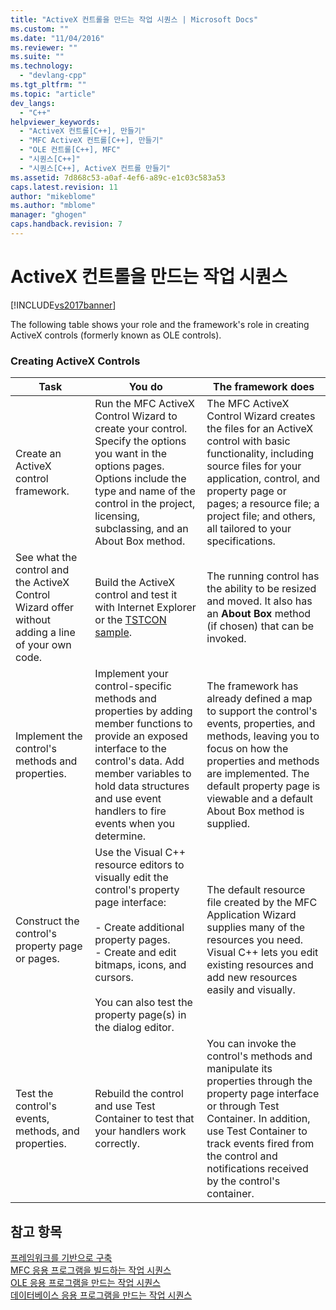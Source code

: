 ```yaml
---
title: "ActiveX 컨트롤을 만드는 작업 시퀀스 | Microsoft Docs"
ms.custom: ""
ms.date: "11/04/2016"
ms.reviewer: ""
ms.suite: ""
ms.technology: 
  - "devlang-cpp"
ms.tgt_pltfrm: ""
ms.topic: "article"
dev_langs: 
  - "C++"
helpviewer_keywords: 
  - "ActiveX 컨트롤[C++], 만들기"
  - "MFC ActiveX 컨트롤[C++], 만들기"
  - "OLE 컨트롤[C++], MFC"
  - "시퀀스[C++]"
  - "시퀀스[C++], ActiveX 컨트롤 만들기"
ms.assetid: 7d868c53-a0af-4ef6-a89c-e1c03c583a53
caps.latest.revision: 11
author: "mikeblome"
ms.author: "mblome"
manager: "ghogen"
caps.handback.revision: 7
---
```

# ActiveX 컨트롤을 만드는 작업 시퀀스
[!INCLUDE[vs2017banner](../assembler/inline/includes/vs2017banner.md)]

The following table shows your role and the framework's role in creating ActiveX controls \(formerly known as OLE controls\).  
  
### Creating ActiveX Controls  
  
|Task|You do|The framework does|  
|----------|------------|------------------------|  
|Create an ActiveX control framework.|Run the MFC ActiveX Control Wizard to create your control.  Specify the options you want in the options pages.  Options include the type and name of the control in the project, licensing, subclassing, and an About Box method.|The MFC ActiveX Control Wizard creates the files for an ActiveX control with basic functionality, including source files for your application, control, and property page or pages; a resource file; a project file; and others, all tailored to your specifications.|  
|See what the control and the ActiveX Control Wizard offer without adding a line of your own code.|Build the ActiveX control and test it with Internet Explorer or the [TSTCON sample](../top/visual-cpp-samples.md).|The running control has the ability to be resized and moved.  It also has an **About Box** method \(if chosen\) that can be invoked.|  
|Implement the control's methods and properties.|Implement your control\-specific methods and properties by adding member functions to provide an exposed interface to the control's data.  Add member variables to hold data structures and use event handlers to fire events when you determine.|The framework has already defined a map to support the control's events, properties, and methods, leaving you to focus on how the properties and methods are implemented.  The default property page is viewable and a default About Box method is supplied.|  
|Construct the control's property page or pages.|Use the Visual C\+\+ resource editors to visually edit the control's property page interface:<br /><br /> -   Create additional property pages.<br />-   Create and edit bitmaps, icons, and cursors.<br /><br /> You can also test the property page\(s\) in the dialog editor.|The default resource file created by the MFC Application Wizard supplies many of the resources you need.  Visual C\+\+ lets you edit existing resources and add new resources easily and visually.|  
|Test the control's events, methods, and properties.|Rebuild the control and use Test Container to test that your handlers work correctly.|You can invoke the control's methods and manipulate its properties through the property page interface or through Test Container.  In addition, use Test Container to track events fired from the control and notifications received by the control's container.|  
  
## 참고 항목  
 [프레임워크를 기반으로 구축](../mfc/building-on-the-framework.md)   
 [MFC 응용 프로그램을 빌드하는 작업 시퀀스](../mfc/sequence-of-operations-for-building-mfc-applications.md)   
 [OLE 응용 프로그램을 만드는 작업 시퀀스](../mfc/sequence-of-operations-for-creating-ole-applications.md)   
 [데이터베이스 응용 프로그램을 만드는 작업 시퀀스](../mfc/sequence-of-operations-for-creating-database-applications.md)